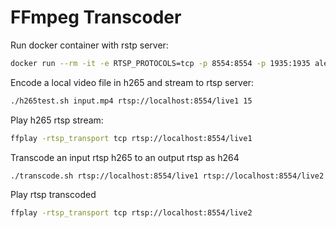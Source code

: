 # FFmpeg Transcoder

Run docker container with rstp server:

```sh
docker run --rm -it -e RTSP_PROTOCOLS=tcp -p 8554:8554 -p 1935:1935 aler9/rtsp-simple-server
```

Encode a local video file in h265 and stream to rtsp server:
```sh
./h265test.sh input.mp4 rtsp://localhost:8554/live1 15
```
Play h265 rtsp stream:
```sh
ffplay -rtsp_transport tcp rtsp://localhost:8554/live1
```
Transcode an input rtsp h265 to an output rtsp as h264
```sh
./transcode.sh rtsp://localhost:8554/live1 rtsp://localhost:8554/live2
```
Play rtsp transcoded
```sh
ffplay -rtsp_transport tcp rtsp://localhost:8554/live2
```
